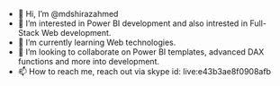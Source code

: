 - 👋 Hi, I’m @mdshirazahmed
- 👀 I’m interested in Power BI development and also intrested in Full- Stack Web development.
- 🌱 I’m currently learning Web technologies.
- 💞️ I’m looking to collaborate on Power BI templates, advanced DAX functions and more into development. 
- 📫 How to reach me, reach out via skype id: live:e43b3ae8f0908afb

<!---
mdshirazahmed/mdshirazahmed is a ✨ special ✨ repository because its `README.md` (this file) appears on your GitHub profile.
You can click the Preview link to take a look at your changes.
--->

